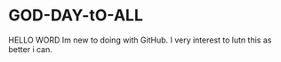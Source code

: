 # GOD-DAY-tO-ALL

HELLO WORD
Im new to doing with GitHub.
I very interest to lutn this as better i can.
